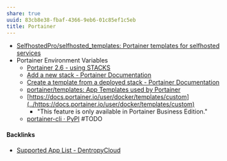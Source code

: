 ```yaml
---
share: true
uuid: 83cb8e38-fbaf-4366-9eb6-01c85ef1c5eb
title: Portainer
---
```

* [SelfhostedPro/selfhosted\_templates: Portainer templates for selfhosted services](https://github.com/SelfhostedPro/selfhosted_templates)
* Portainer Environment Variables
	* [Portainer 2.6 - using STACKS](https://www.blackvoid.club/portainer-2-6-using-stacks/)
	* [Add a new stack - Portainer Documentation](https://docs.portainer.io/user/docker/stacks/add)
	* [Create a template from a deployed stack - Portainer Documentation](https://docs.portainer.io/user/docker/stacks/template)
	* [portainer/templates: App Templates used by Portainer](https://github.com/portainer/templates)
	* [https://docs.portainer.io/user/docker/templates/custom](../https://docs.portainer.io/user/docker/templates/custom)
		* "This feature is only available in Portainer Business Edition."
	* [portainer-cli · PyPI](https://pypi.org/project/portainer-cli/) #TODO

#### Backlinks

* [Supported App List - DentropyCloud](/f738f680-95a2-46e5-bb4c-57b67687e36a)